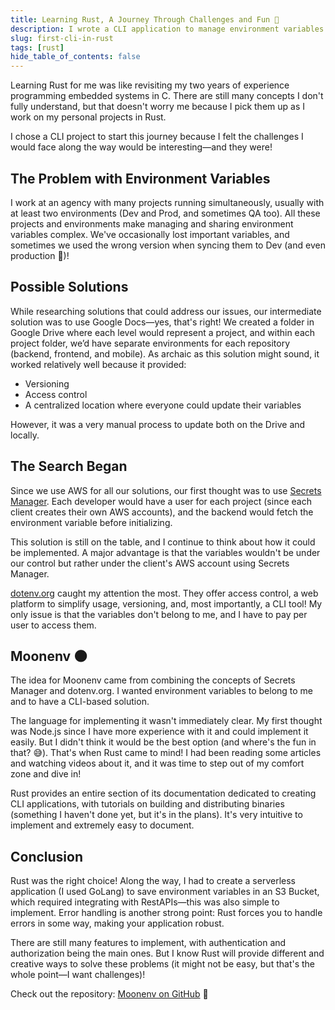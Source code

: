 ```yaml
---
title: Learning Rust, A Journey Through Challenges and Fun 🚀
description: I wrote a CLI application to manage environment variables
slug: first-cli-in-rust
tags: [rust]
hide_table_of_contents: false
---
```

Learning Rust for me was like revisiting my two years of experience programming embedded systems in C. There are still many concepts I don't fully understand, but that doesn't worry me because I pick them up as I work on my personal projects in Rust.

I chose a CLI project to start this journey because I felt the challenges I would face along the way would be interesting—and they were!

<!-- truncate -->
## The Problem with Environment Variables

I work at an agency with many projects running simultaneously, usually with at least two environments (Dev and Prod, and sometimes QA too). All these projects and environments make managing and sharing environment variables complex. We've occasionally lost important variables, and sometimes we used the wrong version when syncing them to Dev (and even production 😬)!

## Possible Solutions

While researching solutions that could address our issues, our intermediate solution was to use Google Docs—yes, that's right! We created a folder in Google Drive where each level would represent a project, and within each project folder, we’d have separate environments for each repository (backend, frontend, and mobile). As archaic as this solution might sound, it worked relatively well because it provided:

- Versioning
- Access control
- A centralized location where everyone could update their variables

However, it was a very manual process to update both on the Drive and locally.

## The Search Began

Since we use AWS for all our solutions, our first thought was to use [Secrets Manager](https://docs.aws.amazon.com/secretsmanager/latest/userguide/intro.html). Each developer would have a user for each project (since each client creates their own AWS accounts), and the backend would fetch the environment variable before initializing.

This solution is still on the table, and I continue to think about how it could be implemented. A major advantage is that the variables wouldn't be under our control but rather under the client's AWS account using Secrets Manager.

[dotenv.org](https://www.dotenv.org/) caught my attention the most. They offer access control, a web platform to simplify usage, versioning, and, most importantly, a CLI tool! My only issue is that the variables don't belong to me, and I have to pay per user to access them.

## Moonenv 🌑

The idea for Moonenv came from combining the concepts of Secrets Manager and dotenv.org. I wanted environment variables to belong to me and to have a CLI-based solution.

The language for implementing it wasn't immediately clear. My first thought was Node.js since I have more experience with it and could implement it easily. But I didn't think it would be the best option (and where's the fun in that? 😅). That's when Rust came to mind! I had been reading some articles and watching videos about it, and it was time to step out of my comfort zone and dive in!

Rust provides an entire section of its documentation dedicated to creating CLI applications, with tutorials on building and distributing binaries (something I haven't done yet, but it's in the plans). It's very intuitive to implement and extremely easy to document.

## Conclusion

Rust was the right choice! Along the way, I had to create a serverless application (I used GoLang) to save environment variables in an S3 Bucket, which required integrating with RestAPIs—this was also simple to implement. Error handling is another strong point: Rust forces you to handle errors in some way, making your application robust.

There are still many features to implement, with authentication and authorization being the main ones. But I know Rust will provide different and creative ways to solve these problems (it might not be easy, but that's the whole point—I want challenges)!

Check out the repository: [Moonenv on GitHub](https://github.com/PBH-Tech/moonenv) 🚀